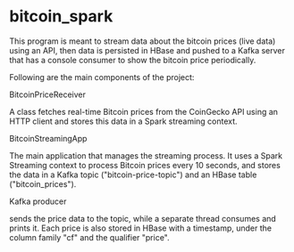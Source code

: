 # bitcoin_spark

This program is meant to stream data about the bitcoin prices (live data) using an API, then data is persisted in HBase and pushed to a Kafka server that has a console consumer to show the bitcoin price periodically.

Following are the main components of the project:


BitcoinPriceReceiver

A class fetches real-time Bitcoin prices from the CoinGecko API using an HTTP client and stores this data in a Spark streaming context.

BitcoinStreamingApp 

The main application that manages the streaming process. It uses a Spark Streaming context to process Bitcoin prices every 10 seconds, and stores the data in a Kafka topic ("bitcoin-price-topic") and an HBase table ("bitcoin_prices").

Kafka producer

sends the price data to the topic, while a separate thread consumes and prints it. Each price is also stored in HBase with a timestamp, under the column family "cf" and the qualifier "price".
